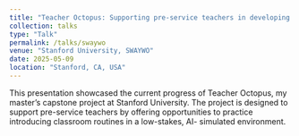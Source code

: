 ```yaml
---
title: "Teacher Octopus: Supporting pre-service teachers in developing classroom management skills"
collection: talks
type: "Talk"
permalink: /talks/swaywo
venue: "Stanford University, SWAYWO"
date: 2025-05-09
location: "Stanford, CA, USA"
---
```


This presentation showcased the current progress of Teacher Octopus, my master’s capstone project at Stanford University. The project is designed to support pre-service teachers by offering opportunities to practice introducing classroom routines in a low-stakes, AI- simulated environment.
